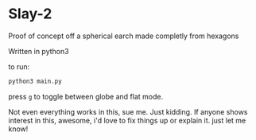 # Slay-2
Proof of concept off a spherical earch made completly from hexagons

Written in python3

to run:
```bash
python3 main.py
```

press `g` to toggle between globe and flat mode.

Not even everything works in this, sue me.  Just kidding.  If anyone shows interest in this, awesome, i'd love to fix things up or explain it.  just let me know!